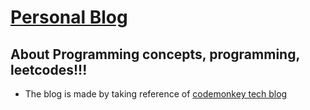 #  <a href="https://decipherdev.github.io/">Personal Blog</a>

##  About Programming concepts, programming, leetcodes!!!

- The blog is made by taking reference of <a href="https://codemonkeys.tech/">codemonkey tech blog</a>
